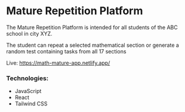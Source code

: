 ﻿# Mature Repetition Platform
<p>The Mature Repetition Platform is intended for all students of the ABC school in city XYZ.<p>
<p>The student can repeat a selected mathematical section or generate a random test containing tasks from all 17 sections</p>

Live: https://math-mature-app.netlify.app/
### Technologies:
* JavaScript
* React
* Tailwind CSS

